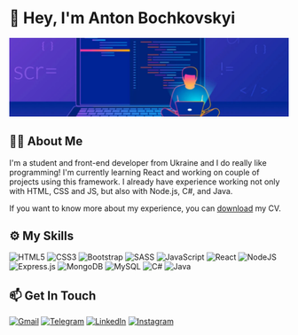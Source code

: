 # :wave: Hey, I'm Anton Bochkovskyi

![Header image](header-small.png)

## :man_technologist: About Me

I'm a student and front-end developer from Ukraine and I do really like programming! I'm currently learning React and working on couple of projects using this framework. I already have experience working not only with HTML, CSS and JS, but also with Node.js, C#, and Java. 

If you want to know more about my experience, you can [download](https://github.com/firehawk89/firehawk89/blob/main/Anton_Bochkovskyi_Front-End_Developer_CV.pdf) my CV.

## :gear: My Skills

![HTML5](https://img.shields.io/badge/html5-%23E34F26.svg?style=for-the-badge&logo=html5&logoColor=white) ![CSS3](https://img.shields.io/badge/css3-%231572B6.svg?style=for-the-badge&logo=css3&logoColor=white) ![Bootstrap](https://img.shields.io/badge/bootstrap-%238511FA.svg?style=for-the-badge&logo=bootstrap&logoColor=white) ![SASS](https://img.shields.io/badge/SASS-hotpink.svg?style=for-the-badge&logo=SASS&logoColor=white) ![JavaScript](https://img.shields.io/badge/javascript-%23323330.svg?style=for-the-badge&logo=javascript&logoColor=%23F7DF1E) ![React](https://img.shields.io/badge/react-%2320232a.svg?style=for-the-badge&logo=react&logoColor=%2361DAFB) ![NodeJS](https://img.shields.io/badge/node.js-6DA55F?style=for-the-badge&logo=node.js&logoColor=white) ![Express.js](https://img.shields.io/badge/express.js-%23404d59.svg?style=for-the-badge&logo=express&logoColor=%2361DAFB) ![MongoDB](https://img.shields.io/badge/MongoDB-%234ea94b.svg?style=for-the-badge&logo=mongodb&logoColor=white) ![MySQL](https://img.shields.io/badge/mysql-%2300f.svg?style=for-the-badge&logo=mysql&logoColor=white) ![C#](https://img.shields.io/badge/c%23-%23239120.svg?style=for-the-badge&logo=c-sharp&logoColor=white) ![Java](https://img.shields.io/badge/java-%23ED8B00.svg?style=for-the-badge&logo=openjdk&logoColor=white)

## :mailbox: Get In Touch

[![Gmail](https://img.shields.io/badge/Gmail-D14836?style=for-the-badge&logo=gmail&logoColor=white&style=social)](mailto:toxamine365@gmail.com) [![Telegram](https://img.shields.io/badge/Telegram-2CA5E0?style=for-the-badge&logo=telegram&logoColor=white&style=social)](https://t.me/Spokened) [![LinkedIn](https://img.shields.io/badge/linkedin-%230077B5.svg?style=for-the-badge&logo=linkedin&logoColor=white&style=social)](https://www.linkedin.com/in/anton-bochkovskyi-4bb783250/) [![Instagram](https://img.shields.io/badge/Instagram-%23E4405F.svg?style=for-the-badge&logo=Instagram&logoColor=white&style=social)](https://instagram.com/antoshka_numberone?igshid=NGExMmI2YTkyZg==)
